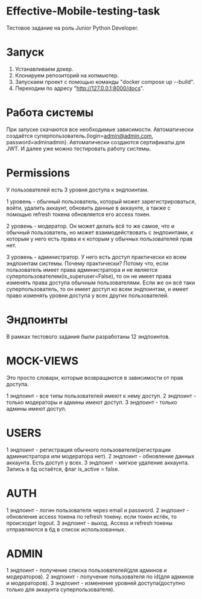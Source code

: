 # Effective-Mobile-testing-task
Тестовое задание на роль Junior Python Developer.

# Запуск
1. Устанавливаем докер.
2. Клонируем репозиторий на копмьютер.
3. Запускаем проект с помощью команды "docker compose up --build".
4. Переходим по адресу "http://127.0.0.1:8000/docs".

# Работа системы
При запуске скачаются все необходимые зависимости. 
Автоматически создаётся суперпользователь.(login=admin@admin.com, password=adminadmin).
Автоматически создаются сертификаты для JWT.
И далее уже можно тестировать работу системы. 

# Permissions
У пользователей есть  3 уровня доступа к эндпоинтам.

1 уровень - обычный пользователь, который может зарегистрироваться, войти, удалить аккаунт, обновить данные в аккаунте, а также с помощью refresh токена обновляется его access токен.

2 уровень - модератор. Он может делать всё то же самое, что и обычный пользователь, но может взаимодействовать с эндпоинтами, к которым у него есть права и к которым у обычных пользователей прав нет.

3 уровень - администратор. У него есть доступ практически ко всем эндпоинтам системы. Почему практически? Потому что, если пользователь имеет права администратора и не является суперпользователем(is_superuser=False), то он не имеет права изменять права доступа обычным пользователями. Если же он всё таки суперпользователь, то он имеет доступ ко всем эндпоинтам, и имеет право изменять уровни доступа у всех других пользователей.

# Эндпоинты

В рамках тестового задания были разработаны 12 эндпоинтов.

# MOCK-VIEWS
Это просто словари, которые возвращаются в зависимости от прав доступа.

1 эндпоинт - все типы пользователей имеют к нему доступ.
2 эндпоинт - только модераторы и админы имеют доступ.
3 эндпоинт - только админы имеют доступ.

# USERS

1 эндпоинт - регистрация обычного пользователя(регистрации администратора или модератора нет).
2 эндпоинт - обновление данных аккаунта. Есть доступ у всех.
3 эндпоинт - мягкое удаление аккаунта. Запись в бд остаётся, флаг is_active = false.

# AUTH

1 эндпоинт - логин пользователя через email и password.
2 эндпоинт - обновление access токена по refresh токену. если токен истёк, то происходит logout.
3 эндпоинт - выход. Access и refresh токены отправляются в бд в список использованных.

# ADMIN

1 эндпоинт - получение списка пользователей(для админов и модераторов).
2 эндпоинт - получение пользователя по id(для админов и модераторов).
3 эндпоинт - изменение уровней доступа(доступно только для аккаунта суперпользователя).
